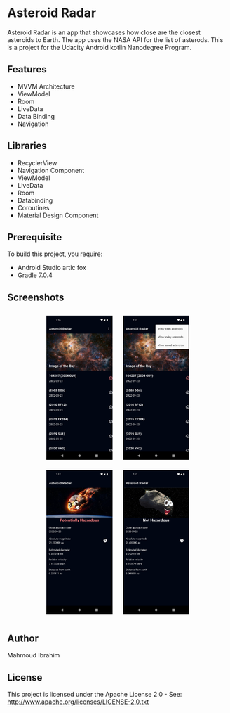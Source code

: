# Asteroid Radar
Asteroid Radar is an app that showcases how close are the closest asteroids to Earth. The app uses the NASA API for the list of asterods.
This  is a project for the Udacity Android kotlin Nanodegree Program.

## Features
- MVVM Architecture
- ViewModel
- Room
- LiveData
- Data Binding
- Navigation

## Libraries
- RecyclerView
- Navigation Component
- ViewModel
- LiveData
- Room
- Databinding
- Coroutines
- Material Design Component


## Prerequisite
To build this project, you require:
- Android Studio artic fox
- Gradle 7.0.4


## Screenshots
<h4 align="center">
<img src="screenshots/Screenshot_1663348625.png" width="30%" vspace="10" hspace="10">
<img src="screenshots/Screenshot_1663348634.png" width="30%" vspace="10" hspace="10">
<img src="screenshots/Screenshot_1663348654.png" width="30%" vspace="10" hspace="10">
<img src="screenshots/Screenshot_1663348660.png" width="30%" vspace="10" hspace="10">

## Author
Mahmoud Ibrahim

## License
This project is licensed under the Apache License 2.0 - See: http://www.apache.org/licenses/LICENSE-2.0.txt



